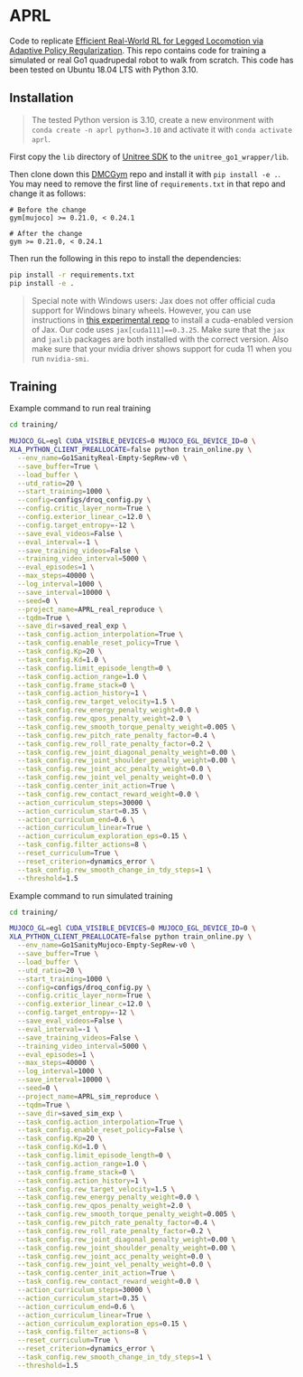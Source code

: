 # APRL

Code to replicate [Efficient Real-World RL for Legged Locomotion via Adaptive Policy Regularization](https://sites.google.com/berkeley.edu/aprl/).
This repo contains code for training a simulated or real Go1 quadrupedal robot to walk from scratch. This code has been tested on Ubuntu 18.04 LTS with Python 3.10.

## Installation

> The tested Python version is 3.10, create a new environment with `conda create -n aprl python=3.10` and activate it with `conda activate aprl`.

First copy the `lib` directory of [Unitree SDK](https://github.com/unitreerobotics/unitree_legged_sdk/tree/go1) to the `unitree_go1_wrapper/lib`.

Then clone down this [DMCGym](https://github.com/ikostrikov/dmcgym) repo and install it with `pip install -e .`. You may need to remove the first line of `requirements.txt` in that repo and change it as follows:

```
# Before the change
gym[mujoco] >= 0.21.0, < 0.24.1

# After the change
gym >= 0.21.0, < 0.24.1
```

Then run the following in this repo to install the dependencies:
```bash
pip install -r requirements.txt
pip install -e .
```

> Special note with Windows users: Jax does not offer official cuda support for Windows binary wheels. However, you can use instructions in [this experimental repo](https://github.com/cloudhan/jax-windows-builder) to install a cuda-enabled version of Jax. Our code uses `jax[cuda111]==0.3.25`. Make sure that the `jax` and `jaxlib` packages are both installed with the correct version. Also make sure that your nvidia driver shows support for cuda 11 when you run `nvidia-smi`.

## Training

Example command to run real training

```bash
cd training/

MUJOCO_GL=egl CUDA_VISIBLE_DEVICES=0 MUJOCO_EGL_DEVICE_ID=0 \
XLA_PYTHON_CLIENT_PREALLOCATE=false python train_online.py \
  --env_name=Go1SanityReal-Empty-SepRew-v0 \
  --save_buffer=True \
  --load_buffer \
  --utd_ratio=20 \
  --start_training=1000 \
  --config=configs/droq_config.py \
  --config.critic_layer_norm=True \
  --config.exterior_linear_c=12.0 \
  --config.target_entropy=-12 \
  --save_eval_videos=False \
  --eval_interval=-1 \
  --save_training_videos=False \
  --training_video_interval=5000 \
  --eval_episodes=1 \
  --max_steps=40000 \
  --log_interval=1000 \
  --save_interval=10000 \
  --seed=0 \
  --project_name=APRL_real_reproduce \
  --tqdm=True \
  --save_dir=saved_real_exp \
  --task_config.action_interpolation=True \
  --task_config.enable_reset_policy=True \
  --task_config.Kp=20 \
  --task_config.Kd=1.0 \
  --task_config.limit_episode_length=0 \
  --task_config.action_range=1.0 \
  --task_config.frame_stack=0 \
  --task_config.action_history=1 \
  --task_config.rew_target_velocity=1.5 \
  --task_config.rew_energy_penalty_weight=0.0 \
  --task_config.rew_qpos_penalty_weight=2.0 \
  --task_config.rew_smooth_torque_penalty_weight=0.005 \
  --task_config.rew_pitch_rate_penalty_factor=0.4 \
  --task_config.rew_roll_rate_penalty_factor=0.2 \
  --task_config.rew_joint_diagonal_penalty_weight=0.00 \
  --task_config.rew_joint_shoulder_penalty_weight=0.00 \
  --task_config.rew_joint_acc_penalty_weight=0.0 \
  --task_config.rew_joint_vel_penalty_weight=0.0 \
  --task_config.center_init_action=True \
  --task_config.rew_contact_reward_weight=0.0 \
  --action_curriculum_steps=30000 \
  --action_curriculum_start=0.35 \
  --action_curriculum_end=0.6 \
  --action_curriculum_linear=True \
  --action_curriculum_exploration_eps=0.15 \
  --task_config.filter_actions=8 \
  --reset_curriculum=True \
  --reset_criterion=dynamics_error \
  --task_config.rew_smooth_change_in_tdy_steps=1 \
  --threshold=1.5
```

Example command to run simulated training

```bash
cd training/

MUJOCO_GL=egl CUDA_VISIBLE_DEVICES=0 MUJOCO_EGL_DEVICE_ID=0 \
XLA_PYTHON_CLIENT_PREALLOCATE=false python train_online.py \
  --env_name=Go1SanityMujoco-Empty-SepRew-v0 \
  --save_buffer=True \
  --load_buffer \
  --utd_ratio=20 \
  --start_training=1000 \
  --config=configs/droq_config.py \
  --config.critic_layer_norm=True \
  --config.exterior_linear_c=12.0 \
  --config.target_entropy=-12 \
  --save_eval_videos=False \
  --eval_interval=-1 \
  --save_training_videos=False \
  --training_video_interval=5000 \
  --eval_episodes=1 \
  --max_steps=40000 \
  --log_interval=1000 \
  --save_interval=10000 \
  --seed=0 \
  --project_name=APRL_sim_reproduce \
  --tqdm=True \
  --save_dir=saved_sim_exp \
  --task_config.action_interpolation=True \
  --task_config.enable_reset_policy=False \
  --task_config.Kp=20 \
  --task_config.Kd=1.0 \
  --task_config.limit_episode_length=0 \
  --task_config.action_range=1.0 \
  --task_config.frame_stack=0 \
  --task_config.action_history=1 \
  --task_config.rew_target_velocity=1.5 \
  --task_config.rew_energy_penalty_weight=0.0 \
  --task_config.rew_qpos_penalty_weight=2.0 \
  --task_config.rew_smooth_torque_penalty_weight=0.005 \
  --task_config.rew_pitch_rate_penalty_factor=0.4 \
  --task_config.rew_roll_rate_penalty_factor=0.2 \
  --task_config.rew_joint_diagonal_penalty_weight=0.00 \
  --task_config.rew_joint_shoulder_penalty_weight=0.00 \
  --task_config.rew_joint_acc_penalty_weight=0.0 \
  --task_config.rew_joint_vel_penalty_weight=0.0 \
  --task_config.center_init_action=True \
  --task_config.rew_contact_reward_weight=0.0 \
  --action_curriculum_steps=30000 \
  --action_curriculum_start=0.35 \
  --action_curriculum_end=0.6 \
  --action_curriculum_linear=True \
  --action_curriculum_exploration_eps=0.15 \
  --task_config.filter_actions=8 \
  --reset_curriculum=True \
  --reset_criterion=dynamics_error \
  --task_config.rew_smooth_change_in_tdy_steps=1 \
  --threshold=1.5
```